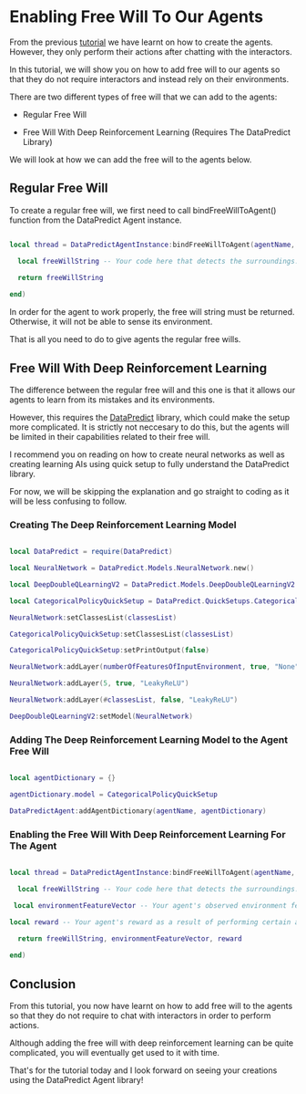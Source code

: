 # Enabling Free Will To Our Agents

From the previous [tutorial](SettingUpOurFirstAgent.md) we have learnt on how to create the agents. However, they only perform their actions after chatting with the interactors.

In this tutorial, we will show you on how to add free will to our agents so that they do not require interactors and instead rely on their environments.

There are two different types of free will that we can add to the agents:

  * Regular Free Will

  * Free Will With Deep Reinforcement Learning (Requires The DataPredict Library)

We will look at how we can add the free will to the agents below.

## Regular Free Will

To create a regular free will, we first need to call bindFreeWillToAgent() function from the DataPredict Agent instance.

```lua

local thread = DataPredictAgentInstance:bindFreeWillToAgent(agentName, function()

  local freeWillString -- Your code here that detects the surroundings.

  return freeWillString
  
end)

```

In order for the agent to work properly, the free will string must be returned. Otherwise, it will not be able to sense its environment.

That is all you need to do to give agents the regular free wills.

##  Free Will With Deep Reinforcement Learning

The difference between the regular free will and this one is that it allows our agents to learn from its mistakes and its environments.

However, this requires the [DataPredict](https://aqwamcreates.github.io/DataPredict/) library, which could make the setup more complicated. It is strictly not neccesary to do this, but the agents will be limited in their capabilities related to their free will.

I recommend you on reading on how to create neural networks as well as creating learning AIs using quick setup to fully understand the DataPredict library.

For now, we will be skipping the explanation and go straight to coding as it will be less confusing to follow. 

### Creating The Deep Reinforcement Learning Model

```lua

local DataPredict = require(DataPredict)

local NeuralNetwork = DataPredict.Models.NeuralNetwork.new()

local DeepDoubleQLearningV2 = DataPredict.Models.DeepDoubleQLearningV2.new()

local CategoricalPolicyQuickSetup = DataPredict.QuickSetups.CategoricalPolicy.new()

NeuralNetwork:setClassesList(classesList)

CategoricalPolicyQuickSetup:setClassesList(classesList)

CategoricalPolicyQuickSetup:setPrintOutput(false)

NeuralNetwork:addLayer(numberOfFeaturesOfInputEnvironment, true, "None")

NeuralNetwork:addLayer(5, true, "LeakyReLU")

NeuralNetwork:addLayer(#classesList, false, "LeakyReLU")

DeepDoubleQLearningV2:setModel(NeuralNetwork)

```

### Adding The Deep Reinforcement Learning Model to the Agent Free Will

```lua

local agentDictionary = {}

agentDictionary.model = CategoricalPolicyQuickSetup

DataPredictAgent:addAgentDictionary(agentName, agentDictionary)

```

### Enabling the Free Will With Deep Reinforcement Learning For The Agent

```lua

local thread = DataPredictAgentInstance:bindFreeWillToAgent(agentName, function()

  local freeWillString -- Your code here that detects the surroundings.

 local environmentFeatureVector -- Your agent's observed environment feature vector to be passed into the deep reinforcement learning model.

local reward -- Your agent's reward as a result of performing certain actions.

  return freeWillString, environmentFeatureVector, reward
  
end)

```

## Conclusion

From this tutorial, you now have learnt on how to add free will to the agents so that they do not require to chat with interactors in order to perform actions.

Although adding the free will with deep reinforcement learning can be quite complicated, you will eventually get used to it with time.

That's for the tutorial today and I look forward on seeing your creations using the DataPredict Agent library!
